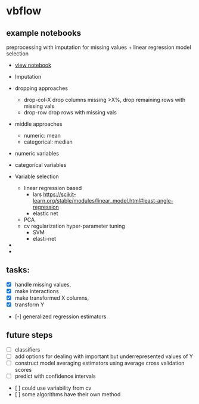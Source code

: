 # vbflow

## example notebooks
preprocessing with imputation for missing values + linear regression model selection 
 - [view notebook](https://nbviewer.jupyter.org/github/DouglasPatton/vbflow/blob/master/estimator_comparison.ipynb) 
 
 
 - Imputation
  - dropping approaches
     - drop-col-X  drop columns missing >X%, drop remaining rows with missing vals
     - drop-row drop rows with missing vals
  - middle approaches
     - numeric: mean
     - categorical: median
  - numeric variables

  - categorical variables
 
 - Variable selection
   - linear regression based
     - lars https://scikit-learn.org/stable/modules/linear_model.html#least-angle-regression
     - elastic net 
   - PCA
   - cv regularization hyper-parameter tuning
     - SVM
     - elasti-net
  - 
  
  - 
 
 
## tasks:

   - [x] handle missing values,  
   - [x] make interactions
   - [x] make transformed X columns,
   - [x] transform Y
   - [-] generalized regression estimators
           
   

   
   

   
## future steps
 - [ ] classifiers
 - [ ] add options for dealing with important but underrepresented values of Y
 - [ ] construct model averaging estimators using average cross validation scores
 - [ ] predict with confidence intervals 
  -    [ ] could use variability from cv
  -    [ ] some algorithms have their own method

   
